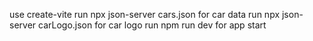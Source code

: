 use create-vite
run npx json-server cars.json for car data
run npx json-server carLogo.json for car logo
run npm run dev for app start

